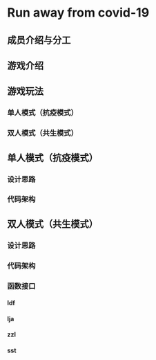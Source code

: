 # Run away from covid-19

## 成员介绍与分工

## 游戏介绍

## 游戏玩法

### 单人模式（抗疫模式）

### 双人模式（共生模式）

## 单人模式（抗疫模式）

### 设计思路

### 代码架构

## 双人模式（共生模式）

### 设计思路

### 代码架构

### 函数接口

#### ldf


#### lja


#### zzl

#### sst